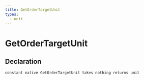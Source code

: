 ```yaml
---
title: GetOrderTargetUnit
types:
  - unit
---
```


# GetOrderTargetUnit

## Declaration

```jass
constant native GetOrderTargetUnit takes nothing returns unit
```
